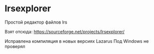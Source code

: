 # lrsexplorer
Простой редактор файлов lrs

Взят отсюда:
https://sourceforge.net/projects/lrsexplorer/

Исправлена компиляция в новых версиях Lazarus
Под Windows не проверял